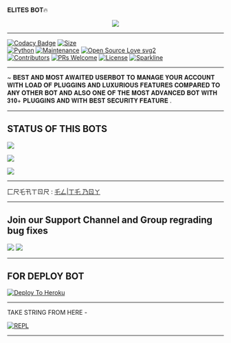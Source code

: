 𝐄𝐋𝐈𝐓𝐄𝐒 𝐁𝐎𝐓🔥



<p align="center">

<img src="https://telegra.ph/file/cf218c1f0934581d0db48.jpg">

-------------------------------------------------

[![Codacy Badge](https://api.codacy.com/project/badge/Grade/f7c51539e67b483bb8d7749acca51d3a)](https://app.codacy.com/gh/TEAM-ELITES-OP/ELITES-BOT?utm_source=github.com&utm_medium=referral&utm_content=TEAM-ELITES-OP/ELITES-BOT&utm_campaign=Badge_Grade_Settings)
[![Size](https://img.shields.io/github/repo-size/sameerpanthi/SAVAGE-2.0-BOT?style=flat-square&color=green)](https://github.com/TEAM-ELITES-OP/ELITES-BOT/)   
[![Python](https://img.shields.io/badge/Python-v3.9-blue)](https://www.python.org/)
[![Maintenance](https://img.shields.io/badge/Maintained%3F-yes-green.svg)](https://github.com/TEAM-ELITES-OP/ELITES-BOT/graphs/commit-activity)
[![Open Source Love svg2](https://badges.frapsoft.com/os/v2/open-source.svg?v=103)](https://github.com/TEAM-ELITES-OP/ELITES-BOT)   
[![Contributors](https://img.shields.io/github/contributors/TEAM-ELITES-OP/ELITES-BOT?style=flat-square&color=green)](https://github.com/TEAM-ELITES-OP/ELITES-BOT/graphs/contributors)
[![PRs Welcome](https://img.shields.io/badge/PRs-welcome-brightgreen.svg?style=flat-square)](https://makeapullrequest.com)
[![License](https://img.shields.io/badge/License-AGPL-blue)](https://github.com/TEAM-ELITES-OP/ELITES-BOT/blob/main/LICENSE)
[![Sparkline](https://stars.medv.io/Teamultroid/Ultroid.svg)](https://stars.medv.io/TEAM-ELITES-OP/ELITES-BOT)

-------------------------------------------------

~ 𝐁𝐄𝐒𝐓 𝐀𝐍𝐃 𝐌𝐎𝐒𝐓 𝐀𝐖𝐀𝐈𝐓𝐄𝐃 𝐔𝐒𝐄𝐑𝐁𝐎𝐓 𝐓𝐎 𝐌𝐀𝐍𝐀𝐆𝐄 𝐘𝐎𝐔𝐑 𝐀𝐂𝐂𝐎𝐔𝐍𝐓 𝐖𝐈𝐓𝐇 𝐋𝐎𝐀𝐃 𝐎𝐅 𝐏𝐋𝐔𝐆𝐆𝐈𝐍𝐒 𝐀𝐍𝐃 𝐋𝐔𝐗𝐔𝐑𝐈𝐎𝐔𝐒 𝐅𝐄𝐀𝐓𝐔𝐑𝐄𝐒 𝐂𝐎𝐌𝐏𝐀𝐑𝐄𝐃 𝐓𝐎 𝐀𝐍𝐘 𝐎𝐓𝐇𝐄𝐑 𝐁𝐎𝐓 𝐀𝐍𝐃 𝐀𝐋𝐒𝐎 𝐎𝐍𝐄 𝐎𝐅 𝐓𝐇𝐄 𝐌𝐎𝐒𝐓 𝐀𝐃𝐕𝐀𝐍𝐂𝐄𝐃 𝐁𝐎𝐓 𝐖𝐈𝐓𝐇 𝟑𝟏𝟎+ 𝐏𝐋𝐔𝐆𝐆𝐈𝐍𝐒 𝐀𝐍𝐃 𝐖𝐈𝐓𝐇 𝐁𝐄𝐒𝐓 𝐒𝐄𝐂𝐔𝐑𝐈𝐓𝐘 𝐅𝐄𝐀𝐓𝐔𝐑𝐄 .

-------------------------------------------------


## STATUS OF THIS BOTS 
<p align="left"><a href="https://github.com/TEAM-ELITES-OP/ELITES-BOT/network/members"><img src="https://img.shields.io/github/forks/TEAM-ELITES-OP/ELITES-BOT?label=Forks&logoColor=Black&style=social"></a><p align="left"><a href="https://github.com/TEAM-ELITES-OP/ELITES-BOT/stargazers"><img src="https://img.shields.io/github/stars/TEAM-ELITES-OP/ELITES-BOT?logoColor=Blue&style=social"></a><p align="left"><a href="https://github.com/TEAM-ELITES-OP/ELITES-BOT"></a><p align="left"><a href="https://github.com/TEAM-ELITES-OP/ELITES-BOT?"><img src="https://img.shields.io/github/last-commit/TEAM-ELITES-OP/ELITES-BOT?style=plastic"></a>


-------------------------------------------------

匚尺乇卂ㄒㄖ尺 : [乇ㄥ|ㄒ乇 乃ㄖㄚ](https://t.me/XD_ELITEBOY_XD)              

-------------------------------------------------

## Join our Support Channel and Group regrading bug fixes

<a href="t.me/ELITE_BOT_OFFICIAL"><img src="https://img.shields.io/badge/Join-SUPPORT%20CHANNEL-red.svg?logo=Telegram"></a>
<a href="t.me/ELITES_USERBOT"><img src="https://img.shields.io/badge/Join-SUPPORT%20GROUP-red.svg?logo=Telegram"></a>

-------------------------------------------------

## FOR DEPLOY BOT 


[![Deploy To Heroku](https://www.herokucdn.com/deploy/button.svg)](https://heroku.com/deploy?template=https://github.com/TEAM-ELITES-OP/ELITES-BOT)

------------------------------------------------

TAKE STRING FROM HERE -

[![REPL](https://repl.it/badge/github/spandey112/SensibleUserbot)]()
    
-------------------------------------------------


